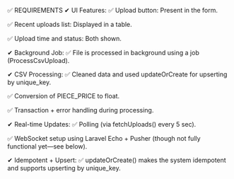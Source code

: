 ✅ REQUIREMENTS
✔ UI Features:
✅ Upload button: Present in the form.

✅ Recent uploads list: Displayed in a table.

✅ Upload time and status: Both shown.

✔ Background Job:
✅ File is processed in background using a job (ProcessCsvUpload).

✔ CSV Processing:
✅ Cleaned data and used updateOrCreate for upserting by unique_key.

✅ Conversion of PIECE_PRICE to float.

✅ Transaction + error handling during processing.

✔ Real-time Updates:
✅ Polling (via fetchUploads() every 5 sec).

✅ WebSocket setup using Laravel Echo + Pusher (though not fully functional yet—see below).

✔ Idempotent + Upsert:
✅ updateOrCreate() makes the system idempotent and supports upserting by unique_key.
